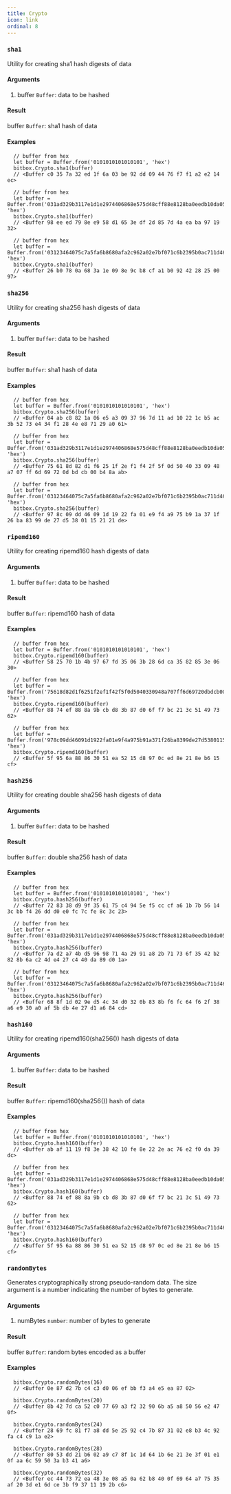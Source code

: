 ```yaml
---
title: Crypto
icon: link
ordinal: 8
---
```


### `sha1`

Utility for creating sha1 hash digests of data

#### Arguments

1.  buffer `Buffer`: data to be hashed

#### Result

buffer `Buffer`: sha1 hash of data

#### Examples

      // buffer from hex
      let buffer = Buffer.from('0101010101010101', 'hex')
      bitbox.Crypto.sha1(buffer)
      // <Buffer c0 35 7a 32 ed 1f 6a 03 be 92 dd 09 44 76 f7 f1 a2 e2 14 ec>

      // buffer from hex
      let buffer = Buffer.from('031ad329b3117e1d1e2974406868e575d48cff88e8128ba0eedb10da053785033b', 'hex')
      bitbox.Crypto.sha1(buffer)
      // <Buffer 98 ee ed 79 8e e9 58 d1 65 3e df 2d 85 7d 4a ea ba 97 19 32>

      // buffer from hex
      let buffer = Buffer.from('03123464075c7a5fa6b8680afa2c962a02e7bf071c6b2395b0ac711d462cac9354', 'hex')
      bitbox.Crypto.sha1(buffer)
      // <Buffer 26 b0 78 0a 68 3a 1e 09 8e 9c b8 cf a1 b0 92 42 28 25 00 97>

### `sha256`

Utility for creating sha256 hash digests of data

#### Arguments

1.  buffer `Buffer`: data to be hashed

#### Result

buffer `Buffer`: sha1 hash of data

#### Examples

      // buffer from hex
      let buffer = Buffer.from('0101010101010101', 'hex')
      bitbox.Crypto.sha256(buffer)
      // <Buffer 04 ab c8 82 1a 06 e5 a3 09 37 96 7d 11 ad 10 22 1c b5 ac 3b 52 73 e4 34 f1 28 4e e8 71 29 a0 61>

      // buffer from hex
      let buffer = Buffer.from('031ad329b3117e1d1e2974406868e575d48cff88e8128ba0eedb10da053785033b', 'hex')
      bitbox.Crypto.sha256(buffer)
      // <Buffer 75 61 8d 82 d1 f6 25 1f 2e f1 f4 2f 5f 0d 50 40 33 09 48 a7 07 ff 6d 69 72 0d bd cb 00 b4 8a ab>

      // buffer from hex
      let buffer = Buffer.from('03123464075c7a5fa6b8680afa2c962a02e7bf071c6b2395b0ac711d462cac9354', 'hex')
      bitbox.Crypto.sha256(buffer)
      // <Buffer 97 8c 09 dd 46 09 1d 19 22 fa 01 e9 f4 a9 75 b9 1a 37 1f 26 ba 83 99 de 27 d5 38 01 15 21 21 de>

### `ripemd160`

Utility for creating ripemd160 hash digests of data

#### Arguments

1.  buffer `Buffer`: data to be hashed

#### Result

buffer `Buffer`: ripemd160 hash of data

#### Examples

      // buffer from hex
      let buffer = Buffer.from('0101010101010101', 'hex')
      bitbox.Crypto.ripemd160(buffer)
      // <Buffer 58 25 70 1b 4b 97 67 fd 35 06 3b 28 6d ca 35 82 85 3e 06 30>

      // buffer from hex
      let buffer = Buffer.from('75618d82d1f6251f2ef1f42f5f0d5040330948a707ff6d69720dbdcb00b48aab', 'hex')
      bitbox.Crypto.ripemd160(buffer)
      // <Buffer 88 74 ef 88 8a 9b cb d8 3b 87 d0 6f f7 bc 21 3c 51 49 73 62>

      // buffer from hex
      let buffer = Buffer.from('978c09dd46091d1922fa01e9f4a975b91a371f26ba8399de27d53801152121de', 'hex')
      bitbox.Crypto.ripemd160(buffer)
      // <Buffer 5f 95 6a 88 86 30 51 ea 52 15 d8 97 0c ed 8e 21 8e b6 15 cf>

### `hash256`

Utility for creating double sha256 hash digests of data

#### Arguments

1.  buffer `Buffer`: data to be hashed

#### Result

buffer `Buffer`: double sha256 hash of data

#### Examples

      // buffer from hex
      let buffer = Buffer.from('0101010101010101', 'hex')
      bitbox.Crypto.hash256(buffer)
      // <Buffer 72 83 38 d9 9f 35 61 75 c4 94 5e f5 cc cf a6 1b 7b 56 14 3c bb f4 26 dd d0 e0 fc 7c fe 8c 3c 23>

      // buffer from hex
      let buffer = Buffer.from('031ad329b3117e1d1e2974406868e575d48cff88e8128ba0eedb10da053785033b', 'hex')
      bitbox.Crypto.hash256(buffer)
      // <Buffer 7a d2 a7 4b d5 96 98 71 4a 29 91 a8 2b 71 73 6f 35 42 b2 82 8b 6a c2 4d e4 27 c4 40 da 89 d0 1a>

      // buffer from hex
      let buffer = Buffer.from('03123464075c7a5fa6b8680afa2c962a02e7bf071c6b2395b0ac711d462cac9354', 'hex')
      bitbox.Crypto.hash256(buffer)
      // <Buffer 68 8f 1d 02 9e d5 4c 34 d0 32 0b 83 8b f6 fc 64 f6 2f 38 a6 e9 30 a0 af 5b db 4e 27 d1 a6 84 cd>

### `hash160`

Utility for creating ripemd160(sha256()) hash digests of data

#### Arguments

1.  buffer `Buffer`: data to be hashed

#### Result

buffer `Buffer`: ripemd160(sha256()) hash of data

#### Examples

      // buffer from hex
      let buffer = Buffer.from('0101010101010101', 'hex')
      bitbox.Crypto.hash160(buffer)
      // <Buffer ab af 11 19 f8 3e 38 42 10 fe 8e 22 2e ac 76 e2 f0 da 39 dc>

      // buffer from hex
      let buffer = Buffer.from('031ad329b3117e1d1e2974406868e575d48cff88e8128ba0eedb10da053785033b', 'hex')
      bitbox.Crypto.hash160(buffer)
      // <Buffer 88 74 ef 88 8a 9b cb d8 3b 87 d0 6f f7 bc 21 3c 51 49 73 62>

      // buffer from hex
      let buffer = Buffer.from('03123464075c7a5fa6b8680afa2c962a02e7bf071c6b2395b0ac711d462cac9354', 'hex')
      bitbox.Crypto.hash160(buffer)
      // <Buffer 5f 95 6a 88 86 30 51 ea 52 15 d8 97 0c ed 8e 21 8e b6 15 cf>

### `randomBytes`

Generates cryptographically strong pseudo\-random data. The size argument is a number indicating the number of bytes to generate.

#### Arguments

1.  numBytes `number`: number of bytes to generate

#### Result

buffer `Buffer`: random bytes encoded as a buffer

#### Examples

      bitbox.Crypto.randomBytes(16)
      // <Buffer 0e 87 d2 7b c4 c3 d0 06 ef bb f3 a4 e5 ea 87 02>

      bitbox.Crypto.randomBytes(20)
      // <Buffer 8b 42 7d ca 52 c0 77 69 a3 f2 32 90 6b a5 a8 50 56 e2 47 0f>

      bitbox.Crypto.randomBytes(24)
      // <Buffer 28 69 fc 81 f7 a8 dd 5e 25 92 c4 7b 87 31 02 e8 b3 4c 92 fa c4 c9 1a e2>

      bitbox.Crypto.randomBytes(28)
      // <Buffer 80 53 dd 21 b6 02 a9 c7 8f 1c 1d 64 1b 6e 21 3e 3f 01 e1 0f aa 6c 59 50 3a b3 41 a6>

      bitbox.Crypto.randomBytes(32)
      // <Buffer ec 44 73 72 ea 48 3e 08 a5 0a 62 b8 40 0f 69 64 a7 75 35 af 20 3d e1 6d ce 3b f9 37 11 19 2b c6>
